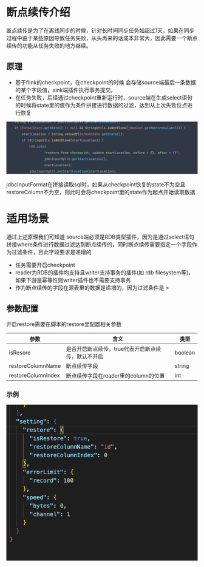 # 断点续传介绍
断点续传是为了在离线同步的时候，针对长时间同步任务如超过1天，如果在同步过程中由于某些原因导致任务失败，从头再来的话成本非常大，因此需要一个断点续传的功能从任务失败的地方继续。
## 原理

- 基于flink的checkpoint，在checkpoint的时候 会存储source端最后一条数据的某个字段值，sink端插件执行事务提交。
- 在任务失败，后续通过checkpoint重新运行时，source端在生成select语句的时候将state里的值作为条件拼接进行数据的过滤，达到从上次失败位点进行恢复

![image](../../website/src/images/doc/restore/restore1.png)

jdbcInputFormat在拼接读取sql时，如果从checkpoint恢复的state不为空且restoreColumn不为空，则此时会将checkpoint里的state作为起点开始读取数据
# 适用场景
通过上述原理我们可知道 source端必须是RDB类型插件，因为是通过select语句拼接where条件进行数据过滤达到断点续传的，同时断点续传需要指定一个字段作为过滤条件，且此字段要求是递增的

- 任务需要开启checkpoint
- reader为RDB的插件均支持且writer支持事务的插件(如 rdb  filesystem等)，如果下游是幂等性则writer插件也不需要支持事务
- 作为断点续传的字段在源表里的数据是递增的，因为过滤条件是 >
## 参数配置
开启restore需要在脚本的restore里配置相关参数

| 参数 | 含义 | 类型 |
| --- | --- | --- |
| isResore | 是否开启断点续传，true代表开启断点续传，默认不开启 | boolean |
| restoreColumnName | 断点续传字段 | string |
| restoreColumnIndex | 断点续传字段在reader里的column的位置 | int |

### 示例
![image](../../website/src/images/doc/restore/restore2.png)


